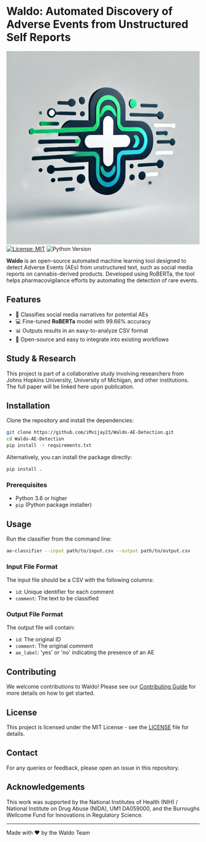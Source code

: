 # Waldo: Automated Discovery of Adverse Events from Unstructured Self Reports
![Waldo Logo](images/logo.png) 
[![License: MIT](https://img.shields.io/badge/License-MIT-green.svg)](LICENSE) 
![Python Version](https://img.shields.io/badge/Python-3.6%2B-blue.svg)

**Waldo** is an open-source automated machine learning tool designed to detect Adverse Events (AEs) from unstructured text, such as social media reports on cannabis-derived products. Developed using RoBERTa, the tool helps pharmacovigilance efforts by automating the detection of rare events.

## Features
- 🌱 Classifies social media narratives for potential AEs
- 💻 Fine-tuned **RoBERTa** model with 99.66% accuracy
- 📊 Outputs results in an easy-to-analyze CSV format
- 🚀 Open-source and easy to integrate into existing workflows

## Study & Research
This project is part of a collaborative study involving researchers from Johns Hopkins University, University of Michigan, and other institutions. The full paper will be linked here upon publication.

## Installation

Clone the repository and install the dependencies:

```bash
git clone https://github.com/iMvijay23/Waldo-AE-Detection.git
cd Waldo-AE-Detection
pip install -r requirements.txt
```

Alternatively, you can install the package directly:

```bash
pip install .
```

### Prerequisites
- Python 3.6 or higher
- `pip` (Python package installer)

## Usage

Run the classifier from the command line:

```bash
ae-classifier --input path/to/input.csv --output path/to/output.csv
```

### Input File Format
The input file should be a CSV with the following columns:
- `id`: Unique identifier for each comment
- `comment`: The text to be classified

### Output File Format
The output file will contain:
- `id`: The original ID
- `comment`: The original comment
- `ae_label`: 'yes' or 'no' indicating the presence of an AE

## Contributing

We welcome contributions to Waldo! Please see our [Contributing Guide](CONTRIBUTING.md) for more details on how to get started.

## License

This project is licensed under the MIT License - see the [LICENSE](LICENSE) file for details.

## Contact

For any queries or feedback, please open an issue in this repository.

## Acknowledgements

This work was supported by the National Institutes of Health (NIH) / National Institute on Drug Abuse (NIDA), UM1 DA059000, and the Burroughs Wellcome Fund for Innovations in Regulatory Science.

---

Made with ❤️ by the Waldo Team